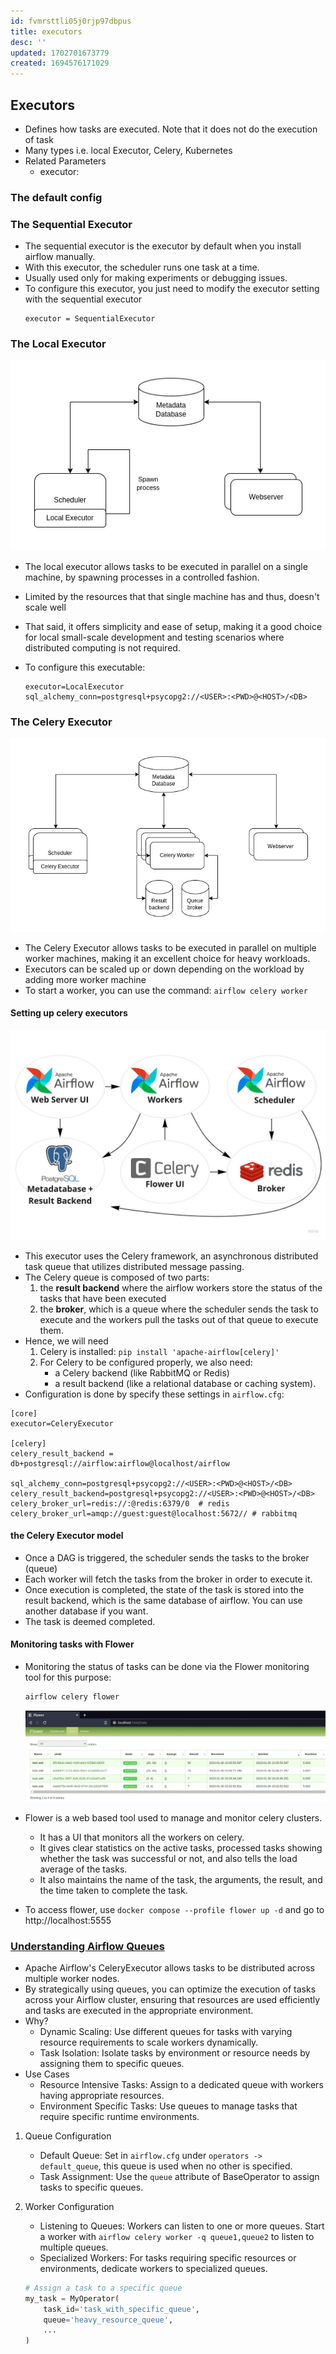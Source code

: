 ```yaml
---
id: fvmrsttli05j0rjp97dbpus
title: executors
desc: ''
updated: 1702701673779
created: 1694576171029
---
```


## Executors

-   Defines how tasks are executed. Note that it does not do the execution of task
-   Many types i.e. local Executor, Celery, Kubernetes
-   Related Parameters
    -   executor:

### The default config

### The Sequential Executor

-   The sequential executor is the executor by default when you install airflow manually.
-   With this executor, the scheduler runs one task at a time.
-   Usually used only for making experiments or debugging issues.
-   To configure this executor, you just need to modify the executor setting with the sequential executor
    ```raw
    executor = SequentialExecutor
    ```

### The Local Executor
![Alt text](airflow_executors_local.png)
-   The local executor allows tasks to be executed in parallel on a single machine, by spawning processes in a controlled fashion.
-   Limited by the resources that that single machine has and thus, doesn't scale well
-   That said, it offers simplicity and ease of setup, making it a good choice for local small-scale development and testing scenarios where distributed computing is not required.


-   To configure this executable:
    ```raw
    executor=LocalExecutor
    sql_alchemy_conn=postgresql+psycopg2://<USER>:<PWD>@<HOST>/<DB>
    ```

### The Celery Executor
![Alt text](airflow_executors_celery.png)
-   The Celery Executor allows tasks to be executed in parallel on multiple worker machines, making it an excellent choice for heavy workloads.
-   Executors can be scaled up or down depending on the workload by adding more worker machine
-   To start a worker, you can use the command: `airflow celery worker`

#### Setting up celery executors

![Alt text](airflow_executor_celery_components.png)

-   This executor uses the Celery framework, an asynchronous distributed task queue that utilizes distributed message passing.
-   The Celery queue is composed of two parts:
    1.  the **result backend** where the airflow workers store the status of the tasks that have been executed
    2.  the **broker**, which is a queue where the scheduler sends the task to execute and the workers pull the tasks out of that queue to execute them.
-   Hence, we will need
    1. Celery is installed: `pip install 'apache-airflow[celery]'`
    2. For Celery to be configured properly, we also need:
        - a Celery backend (like RabbitMQ or Redis)
        - a result backend (like a relational database or caching system).
-   Configuration is done by specify these settings in `airflow.cfg`:

```raw
[core]
executor=CeleryExecutor

[celery]
celery_result_backend = db+postgresql://airflow:airflow@localhost/airflow

sql_alchemy_conn=postgresql+psycopg2://<USER>:<PWD>@<HOST>/<DB>
celery_result_backend=postgresql+psycopg2://<USER>:<PWD>@<HOST>/<DB>
celery_broker_url=redis://:@redis:6379/0  # redis
celery_broker_url=amqp://guest:guest@localhost:5672// # rabbitmq
```

#### the Celery Executor model

-   Once a DAG is triggered, the scheduler sends the tasks to the broker (queue)
-   Each worker will fetch the tasks from the broker in order to execute it.
-   Once execution is completed, the state of the task is stored into the result backend, which is the same database of airflow. You can use another database if you want.
-   The task is deemed completed.

#### Monitoring tasks with Flower

-   Monitoring the status of tasks can be done via the Flower monitoring tool for this purpose:

    ```bash
    airflow celery flower
    ```

    ![Alt text](airflow_flower_ui.png)

-   Flower is a web based tool used to manage and monitor celery clusters.
    -   It has a UI that monitors all the workers on celery.
    -   It gives clear statistics on the active tasks, processed tasks showing whether the task was successful or not, and also tells the load average of the tasks.
    -   It also maintains the name of the task, the arguments, the result, and the time taken to complete the task.
-   To access flower, use `docker compose --profile flower up -d` and go to http://localhost:5555

### [Understanding Airflow Queues](https://www.restack.io/docs/airflow-knowledge-apache-airflow-queue-management)

-   Apache Airflow's CeleryExecutor allows tasks to be distributed across multiple worker nodes.
-   By strategically using queues, you can optimize the execution of tasks across your Airflow cluster, ensuring that resources are used efficiently and tasks are executed in the appropriate environment.
-   Why?
    -   Dynamic Scaling: Use different queues for tasks with varying resource requirements to scale workers dynamically.
    -   Task Isolation: Isolate tasks by environment or resource needs by assigning them to specific queues.
-   Use Cases
    -   Resource Intensive Tasks: Assign to a dedicated queue with workers having appropriate resources.
    -   Environment Specific Tasks: Use queues to manage tasks that require specific runtime environments.

1. Queue Configuration
    - Default Queue: Set in `airflow.cfg` under `operators -> default_queue`, this queue is used when no other is specified.
    - Task Assignment: Use the `queue` attribute of BaseOperator to assign tasks to specific queues.
2. Worker Configuration

    - Listening to Queues: Workers can listen to one or more queues. Start a worker with `airflow celery worker -q queue1,queue2` to listen to multiple queues.
    - Specialized Workers: For tasks requiring specific resources or environments, dedicate workers to specialized queues.

    ```py
    # Assign a task to a specific queue
    my_task = MyOperator(
        task_id='task_with_specific_queue',
        queue='heavy_resource_queue',
        ...
    )
    ```
